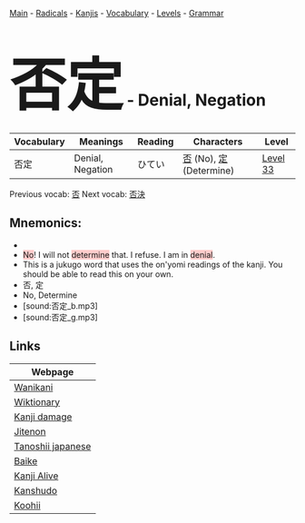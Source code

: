 <style> bigfont {font-size: 100px}</style>
[Main](../README.md) -
[Radicals](../radicals.md) -
[Kanjis](../kanjis.md) -
[Vocabulary](../vocabulary.md) -
[Levels](../levels.md) -
[Grammar](../grammar.md)
# <bigfont> 否定</bigfont> - Denial, Negation 

| Vocabulary | Meanings | Reading | Characters | Level |
| --- | --- | --- | --- | --- |
| 否定 | Denial, Negation | ひてい |  [否](../kanjis/否.md) (No), [定](../kanjis/定.md) (Determine) | [Level 33](../levels/wk_level33.md) |

Previous vocab: [否](否.md) Next vocab: [否決](否決.md) 

## Mnemonics:

* 
* <span style="background-color:#ffcccb"> No</span>! I will not <span style="background-color:#ffcccb"> determine</span> that. I refuse. I am in <span style="background-color:#ffcccb"> denial</span>.
* This is a jukugo word that uses the on'yomi readings of the kanji. You should be able to read this on your own.
* 否, 定
* No, Determine
* [sound:否定_b.mp3]
* [sound:否定_g.mp3]


## Links 

| Webpage |
| --- |
| [Wanikani          ](https://www.wanikani.com/kanji/否定) |
| [Wiktionary        ](https://en.wiktionary.org/wiki/否定) |
| [Kanji damage      ](http://www.kanjidamage.com/kanji/search?utf8=✓&q=否定) |
| [Jitenon           ](https://jitenon.com/kanji/否定) |
| [Tanoshii japanese ](https://www.tanoshiijapanese.com/dictionary/kanji.cfm?k=否定) |
| [Baike             ](https://baike.baidu.com/item/否定) |
| [Kanji Alive       ](https://app.kanjialive.com/否定) |
| [Kanshudo          ](https://www.kanshudo.com/searchmn?q=否定) |
| [Koohii            ](https://kanji.koohii.com/study/kanji/否定) |
